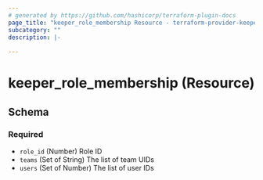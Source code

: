 ```yaml
---
# generated by https://github.com/hashicorp/terraform-plugin-docs
page_title: "keeper_role_membership Resource - terraform-provider-keeper"
subcategory: ""
description: |-
  
---
```


# keeper_role_membership (Resource)





<!-- schema generated by tfplugindocs -->
## Schema

### Required

- `role_id` (Number) Role ID
- `teams` (Set of String) The list of team UIDs
- `users` (Set of Number) The list of user IDs
